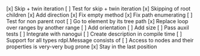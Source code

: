 [x] Skip + twin iteration
[ ] Test for skip + twin iteration
[x] Skipping of root children
[x] Add direction
[x] Fix empty method
[x] Fix path enumerating
[ ] Test for non parent root
[ ] Go to element by its tree path
[x] Replace loop over ranges by another range
[ ] Add orientation
[ ] Add size
[ ] Pass auxil tests
[ ] Integrate with nanogui
[ ] Create description in compile time
[ ] Support for all types rdpl.Message consists of
[ ] Access to nodes and their properties is very-very bug prone
[x] Stay in the last position